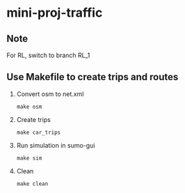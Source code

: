 # mini-proj-traffic

## Note

For RL, switch to branch RL_1

## Use Makefile to create trips and routes

1. Convert osm to net.xml

    ```shell
    make osm
    ```

2. Create trips

    ```shell
    make car_trips
    ```

3. Run simulation in sumo-gui

    ```shell
    make sim
    ```

4. Clean

    ```shell
    make clean
    ```
